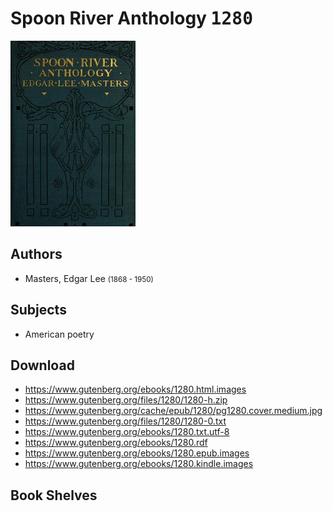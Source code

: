 # Spoon River Anthology <kbd>1280</kbd>

![](./cover.medium.jpg "")

## Authors


 - Masters, Edgar Lee <small>(1868 - 1950)</small>

## Subjects


 - American poetry

## Download


 - https://www.gutenberg.org/ebooks/1280.html.images
 - https://www.gutenberg.org/files/1280/1280-h.zip
 - https://www.gutenberg.org/cache/epub/1280/pg1280.cover.medium.jpg
 - https://www.gutenberg.org/files/1280/1280-0.txt
 - https://www.gutenberg.org/ebooks/1280.txt.utf-8
 - https://www.gutenberg.org/ebooks/1280.rdf
 - https://www.gutenberg.org/ebooks/1280.epub.images
 - https://www.gutenberg.org/ebooks/1280.kindle.images

## Book Shelves


